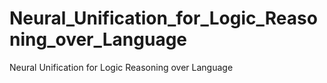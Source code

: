 # Neural_Unification_for_Logic_Reasoning_over_Language
Neural Unification for Logic Reasoning over Language
